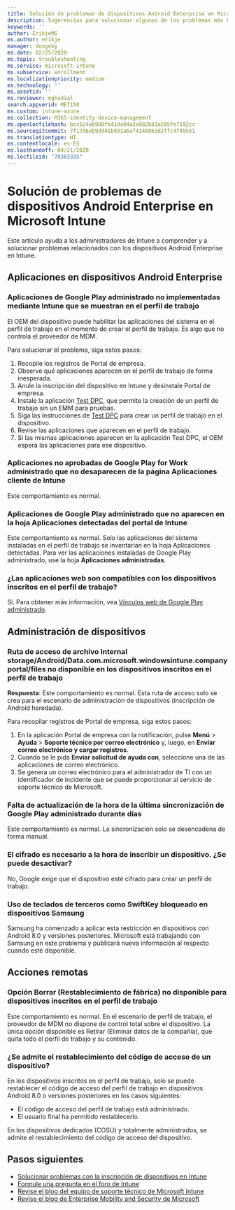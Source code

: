 ```yaml
---
title: Solución de problemas de dispositivos Android Enterprise en Microsoft Intune
description: Sugerencias para solucionar algunos de los problemas más habituales a la hora de inscribir dispositivos Android en Intune.
keywords: ''
author: ErikjeMS
ms.author: erikje
manager: dougeby
ms.date: 02/25/2020
ms.topic: troubleshooting
ms.service: microsoft-intune
ms.subservice: enrollment
ms.localizationpriority: medium
ms.technology: ''
ms.assetid: ''
ms.reviewer: mghadial
search.appverid: MET150
ms.custom: intune-azure
ms.collection: M365-identity-device-management
ms.openlocfilehash: bcc524a69d0fb41da84a2e882b81a205fe7192cc
ms.sourcegitcommit: 7f17d6eb9dd41b031a6af4148863d2ffc4f49551
ms.translationtype: HT
ms.contentlocale: es-ES
ms.lasthandoff: 04/21/2020
ms.locfileid: "79363335"
---
```

# <a name="troubleshoot-android-enterprise-device-problems-in-microsoft-intune"></a>Solución de problemas de dispositivos Android Enterprise en Microsoft Intune

Este artículo ayuda a los administradores de Intune a comprender y a solucionar problemas relacionados con los dispositivos Android Enterprise en Intune.

## <a name="apps-on-android-enterprise-devices"></a>Aplicaciones en dispositivos Android Enterprise

### <a name="managed-google-play-apps-that-arent-deployed-through-intune-are-displayed-in-the-work-profile"></a>Aplicaciones de Google Play administrado no implementadas mediante Intune que se muestran en el perfil de trabajo
El OEM del dispositivo puede habilitar las aplicaciones del sistema en el perfil de trabajo en el momento de crear el perfil de trabajo. Es algo que no controla el proveedor de MDM.

Para solucionar el problema, siga estos pasos:

  1. Recopile los registros de Portal de empresa.
  2. Observe qué aplicaciones aparecen en el perfil de trabajo de forma inesperada.
  3. Anule la inscripción del dispositivo en Intune y desinstale Portal de empresa.
  4. Instale la aplicación [Test DPC](https://play.google.com/store/apps/details?id=com.afwsamples.testdpc), que permite la creación de un perfil de trabajo sin un EMM para pruebas.
  5. Siga las instrucciones de [Test DPC](https://play.google.com/store/apps/details?id=com.afwsamples.testdpc) para crear un perfil de trabajo en el dispositivo.
  6. Revise las aplicaciones que aparecen en el perfil de trabajo. 
  7. Si las mismas aplicaciones aparecen en la aplicación Test DPC, el OEM espera las aplicaciones para ese dispositivo.

### <a name="unapproved-managed-google-play-for-work-store-apps-arent-being-removed-from-the-client-apps-page-in-intune"></a>Aplicaciones no aprobadas de Google Play for Work administrado que no desaparecen de la página Aplicaciones cliente de Intune
Este comportamiento es normal.

### <a name="managed-google-play-apps-arent-being-reported-under-the-discovered-apps-blade-in-the-intune-portal"></a>Aplicaciones de Google Play administrado que no aparecen en la hoja Aplicaciones detectadas del portal de Intune
Este comportamiento es normal. Solo las aplicaciones del sistema instaladas en el perfil de trabajo se inventarian en la hoja Aplicaciones detectadas. Para ver las aplicaciones instaladas de Google Play administrado, use la hoja **Aplicaciones administradas**.

### <a name="are-web-applications-supported-for-work-profile-enrolled-devices"></a>¿Las aplicaciones web son compatibles con los dispositivos inscritos en el perfil de trabajo?
Sí. Para obtener más información, vea [Vínculos web de Google Play administrado](../apps/apps-add-android-for-work.md#managed-google-play-web-links).

## <a name="device-management"></a>Administración de dispositivos

### <a name="file-path-internal-storageandroiddatacommicrosoftwindowsintunecompanyportalfiles-missing-on-work-profile-enrolled-devices"></a>Ruta de acceso de archivo Internal storage/Android/Data.com.microsoft.windowsintune.companyportal/files no disponible en los dispositivos inscritos en el perfil de trabajo

  **Respuesta**: Este comportamiento es normal. Esta ruta de acceso solo se crea para el escenario de administración de dispositivos (inscripción de Android heredada).

  Para recopilar registros de Portal de empresa, siga estos pasos:

  1. En la aplicación Portal de empresa con la notificación, pulse **Menú** > **Ayuda** > **Soporte técnico por correo electrónico** y, luego, en **Enviar correo electrónico y cargar registros**. 
  2. Cuando se le pida **Enviar solicitud de ayuda con**, seleccione una de las aplicaciones de correo electrónico.
  3. Se genera un correo electrónico para el administrador de TI con un identificador de incidente que se puede proporcionar al servicio de soporte técnico de Microsoft.

### <a name="managed-google-play-last-sync-time--hasnt-been-updated-in-days"></a>Falta de actualización de la hora de la última sincronización de Google Play administrado durante días
Este comportamiento es normal. La sincronización solo se desencadena de forma manual.

### <a name="encryption-is-required-when-a-device-is-enrolled-can-it-be-turned-off"></a>El cifrado es necesario a la hora de inscribir un dispositivo. ¿Se puede desactivar?
No, Google exige que el dispositivo esté cifrado para crear un perfil de trabajo. 

### <a name="samsung-devices-are-blocking-the-use-of-third-party-keyboards-like-swiftkey"></a>Uso de teclados de terceros como SwiftKey bloqueado en dispositivos Samsung
Samsung ha comenzado a aplicar esta restricción en dispositivos con Android 8.0 y versiones posteriores. Microsoft está trabajando con Samsung en este problema y publicará nueva información al respecto cuando esté disponible.

## <a name="remote-actions"></a>Acciones remotas

### <a name="wipe-factory-reset-option-isnt-available-for-work-profile-enrolled-device"></a>Opción Borrar (Restablecimiento de fábrica) no disponible para dispositivos inscritos en el perfil de trabajo
Este comportamiento es normal. En el escenario de perfil de trabajo, el proveedor de MDM no dispone de control total sobre el dispositivo. La única opción disponible es Retirar (Eliminar datos de la compañía), que quita todo el perfil de trabajo y su contenido.

### <a name="is-device-passcode-reset-supported"></a>¿Se admite el restablecimiento del código de acceso de un dispositivo?
En los dispositivos inscritos en el perfil de trabajo, solo se puede restablecer el código de acceso del perfil de trabajo en dispositivos Android 8.0 o versiones posteriores en los casos siguientes:
- El código de acceso del perfil de trabajo está administrado.
- El usuario final ha permitido restablecerlo.

En los dispositivos dedicados (COSU) y totalmente administrados, se admite el restablecimiento del código de acceso del dispositivo.


## <a name="next-steps"></a>Pasos siguientes

- [Solucionar problemas con la inscripción de dispositivos en Intune](troubleshoot-device-enrollment-in-intune.md)
- [Formule una pregunta en el foro de Intune](https://social.technet.microsoft.com/Forums/%7Blang-locale%7D/home?category=microsoftintune&filter=alltypes&sort=lastpostdesc)
- [Revise el blog del equipo de soporte técnico de Microsoft Intune](https://techcommunity.microsoft.com/t5/Intune-Customer-Success/bg-p/IntuneCustomerSuccess)
- [Revise el blog de Enterprise Mobility and Security de Microsoft](https://techcommunity.microsoft.com/t5/Azure-Active-Directory-Identity/Announcing-the-public-preview-of-Azure-AD-group-based-license/ba-p/245210)